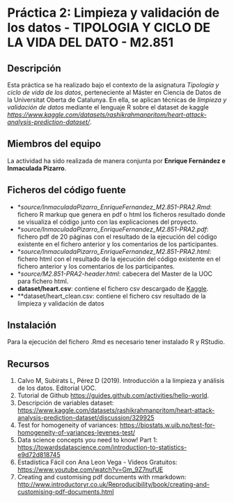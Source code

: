 
# Práctica 2: Limpieza y validación de los datos - TIPOLOGIA Y CICLO DE LA VIDA DEL DATO - M2.851

## Descripción

Esta práctica se ha realizado bajo el contexto de la asignatura _Tipología y ciclo de vida de los datos_, perteneciente al Máster en Ciencia de Datos de la Universitat Oberta de Catalunya. En ella, se aplican técnicas de _limpieza y validación de datos_ mediante el lenguaje R sobre el dataset de kaggle _https://www.kaggle.com/datasets/rashikrahmanpritom/heart-attack-analysis-prediction-dataset/_.

## Miembros del equipo

La actividad ha sido realizada de manera conjunta por **Enrique Fernández e Inmaculada Pizarro**.

## Ficheros del código fuente

* **source/InmaculadaPizarro_EnriqueFernandez_M2.851-PRA2.Rmd*: fichero R markup que genera en pdf o html los ficheros resultado donde se visualiza el código junto con las explicaciones del proyecto.
* **source/InmaculadaPizarro_EnriqueFernandez_M2.851-PRA2.pdf*: fichero pdf de 20 páginas con el resultado de la ejecución del código existente en el fichero anterior y los comentarios de los participantes.
* **source/InmaculadaPizarro_EnriqueFernandez_M2.851-PRA2.html*: fichero html con el resultado de la ejecución del código existente en el fichero anterior y los comentarios de los participantes.
* **source/M2.851-PRA2-header.html*: cabecera del Master de la UOC para fichero html.
* **dataset/heart.csv**: contiene el fichero csv descargado de [Kaggle](https://www.kaggle.com/datasets/rashikrahmanpritom/heart-attack-analysis-prediction-dataset/).
* **dataset/heart_clean.csv: contiene el fichero csv resultado de la limpieza y validación de datos

## Instalación ##

Para la ejecución del fichero .Rmd es necesario tener instalado R y RStudio.

## Recursos

1. Calvo M, Subirats L, Pérez D (2019). Introducción a la limpieza y análisis de los datos. Editorial UOC. 
2. Tutorial de Github https://guides.github.com/activities/hello-world.
3. Descripción de variables dataset: <https://www.kaggle.com/datasets/rashikrahmanpritom/heart-attack-analysis-prediction-dataset/discussion/329925>
4. Test for homogeneity of variances: <https://biostats.w.uib.no/test-for-homogeneity-of-variances-levenes-test/>
5. Data science concepts you need to know! Part 1: <https://towardsdatascience.com/introduction-to-statistics-e9d72d818745>
6. Estadística Fácil con Ana Leon Vega - Videos Gratuitos: https://www.youtube.com/watch?v=Gm_9Z7nufUE
7. Creating and customising pdf documents with rmarkdown: http://www.introductoryr.co.uk/Reproducibility/book/creating-and-customising-pdf-documents.html
